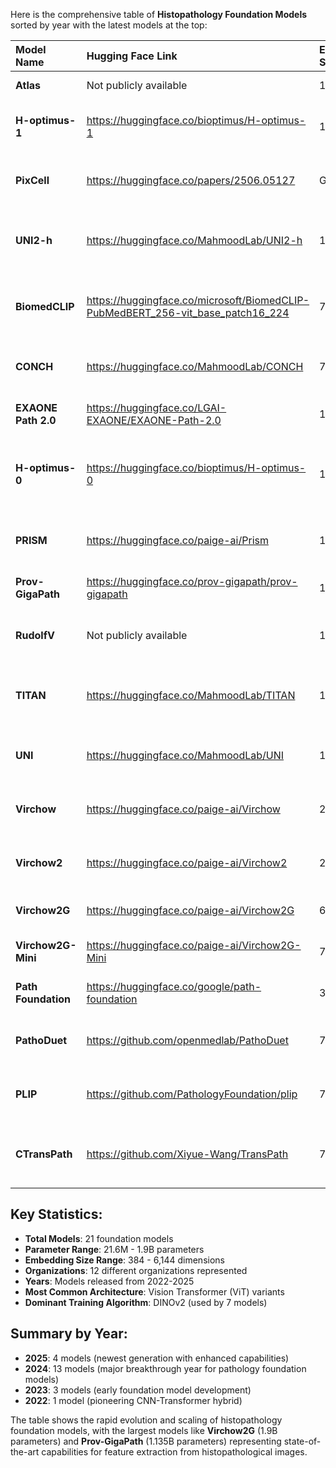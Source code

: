 
Here is the comprehensive table of **Histopathology Foundation Models** sorted by year with the latest models at the top:


| Model Name | Hugging Face Link | Embedding Size | Parameters (M) | Architecture | Training Images | Training Algorithm | Organization | Key Task | Year |
| :-- | :-- | :-- | :-- | :-- | :-- | :-- | :-- | :-- | :-- |
| **Atlas** | Not publicly available | 1024 | 304.0 | RudolfV-based | 1.2M WSIs | RudolfV approach | Mayo Clinic + Charite + Aignostics | Enhanced RudolfV model | **2025** |
| **H-optimus-1** | https://huggingface.co/bioptimus/H-optimus-1 | 1536 | 1135.0 | ViT-G/14 | 1M+ WSIs from 800K+ patients | DINOv2 | Bioptimus | Advanced pathology foundation model | **2025** |
| **PixCell** | https://huggingface.co/papers/2506.05127 | Generative | 500.0 | Diffusion model | 69K WSIs (PanCan-30M) | Diffusion-based generation | Academic | Generative histopathology foundation model | **2025** |
| **UNI2-h** | https://huggingface.co/MahmoodLab/UNI2-h | 1536 | 681.0 | ViT-H/14 | 200M patches from 350K H\&E+IHC WSIs | DINOv2 | Mahmood Lab | Enhanced general-purpose pathology | **2025** |
| **BiomedCLIP** | https://huggingface.co/microsoft/BiomedCLIP-PubMedBERT_256-vit_base_patch16_224 | 768 | 200.0 | ViT-B/16 + PubMedBERT | 15M biomedical image-text pairs | Contrastive learning | Microsoft | General biomedical vision-language model | **2024** |
| **CONCH** | https://huggingface.co/MahmoodLab/CONCH | 768 | 200.0 | ViT-B/16 + Text Encoder | 1.17M image-caption pairs | Contrastive learning | Mahmood Lab | Vision-language pathology model | **2024** |
| **EXAONE Path 2.0** | https://huggingface.co/LGAI-EXAONE/EXAONE-Path-2.0 | 1024 | 300.0 | Vision Transformer | 37K WSIs | Direct slide-level supervision | LG AI Research | Biomarker prediction with limited data | **2024** |
| **H-optimus-0** | https://huggingface.co/bioptimus/H-optimus-0 | 1536 | 1135.0 | ViT-G/14 | Several hundred million images from 500K slides | DINOv2 | Bioptimus | Large-scale pathology diagnostics | **2024** |
| **PRISM** | https://huggingface.co/paige-ai/Prism | 1280 | 558.0 | Perceiver + BioGPT | 587K WSIs + 195K reports | CoCa (Contrastive Captioning) | Paige.ai + Microsoft | Slide-level analysis + report generation | **2024** |
| **Prov-GigaPath** | https://huggingface.co/prov-gigapath/prov-gigapath | 1536 | 1135.0 | ViT-G/14 + LongNet | 1.3B tiles from 171K WSIs | DINOv2 + LongNet | Microsoft + Providence | Whole-slide gigapixel analysis | **2024** |
| **RudolfV** | Not publicly available | 1024 | 304.0 | ViT-L/16 | 1.2M patches from 134K WSIs | DINOv2 + pathologist curation | Mayo Clinic + Charite + Aignostics | Pathologist-guided foundation model | **2024** |
| **TITAN** | https://huggingface.co/MahmoodLab/TITAN | 1024 | 300.0 | Transformer + Vision-Language | 335K WSIs + 423K synthetic captions | SSL + Vision-Language alignment | Mahmood Lab | Multimodal whole-slide foundation model | **2024** |
| **UNI** | https://huggingface.co/MahmoodLab/UNI | 1024 | 303.0 | ViT-L/16 | 100M patches from 100K WSIs | DINOv2 | Mahmood Lab | General-purpose pathology foundation | **2024** |
| **Virchow** | https://huggingface.co/paige-ai/Virchow | 2560 | 632.0 | ViT-H/14 | 1.5M WSIs | DINOv2 | Paige.ai | H\&E histopathology foundation model | **2024** |
| **Virchow2** | https://huggingface.co/paige-ai/Virchow2 | 2560 | 632.0 | ViT-H/14 | 3.1M H\&E + 400K IHC WSIs | DINOv2 | Paige.ai | Multi-scale H\&E + IHC foundation model | **2024** |
| **Virchow2G** | https://huggingface.co/paige-ai/Virchow2G | 6144 | 1900.0 | ViT-G/14 | 3.1M H\&E + 400K IHC WSIs | DINOv2 | Paige.ai | Large-scale pathology AI | **2024** |
| **Virchow2G-Mini** | https://huggingface.co/paige-ai/Virchow2G-Mini | 768 | 21.6 | ViT-S/14 (distilled) | 3.1M H\&E + 400K IHC WSIs | DINOv2 + distillation | Paige.ai | Lightweight pathology model | **2024** |
| **Path Foundation** | https://huggingface.co/google/path-foundation | 384 | 90.0 | ViT-S/16 | Large H\&E dataset | Masked Siamese Networks | Google | H\&E patch feature extraction | **2023** |
| **PathoDuet** | https://github.com/openmedlab/PathoDuet | 768 | 86.0 | ViT-B/16 | H\&E and IHC datasets | Cross-scale positioning + cross-stain transfer | OpenMEDLab | H\&E and IHC stain analysis | **2023** |
| **PLIP** | https://github.com/PathologyFoundation/plip | 768 | 149.0 | CLIP-based (ViT-B/32 + Text) | Twitter pathology image-text pairs | Contrastive learning (CLIP) | PathologyFoundation | Vision-language pathology model | **2023** |
| **CTransPath** | https://github.com/Xiyue-Wang/TransPath | 768 | 28.0 | Hybrid CNN-Transformer | 15M patches from 30K WSIs | SRCL (Semantically-Relevant Contrastive Learning) | Academic | CNN-Transformer hybrid for pathology | **2022** |



## Key Statistics:

- **Total Models**: 21 foundation models
- **Parameter Range**: 21.6M - 1.9B parameters
- **Embedding Size Range**: 384 - 6,144 dimensions
- **Organizations**: 12 different organizations represented
- **Years**: Models released from 2022-2025
- **Most Common Architecture**: Vision Transformer (ViT) variants
- **Dominant Training Algorithm**: DINOv2 (used by 7 models)

## Summary by Year:

- **2025**: 4 models (newest generation with enhanced capabilities)
- **2024**: 13 models (major breakthrough year for pathology foundation models)
- **2023**: 3 models (early foundation model development)
- **2022**: 1 model (pioneering CNN-Transformer hybrid)
  
The table shows the rapid evolution and scaling of histopathology foundation models, with the largest models like **Virchow2G** (1.9B parameters) and **Prov-GigaPath** (1.135B parameters) representing state-of-the-art capabilities for feature extraction from histopathological images.
